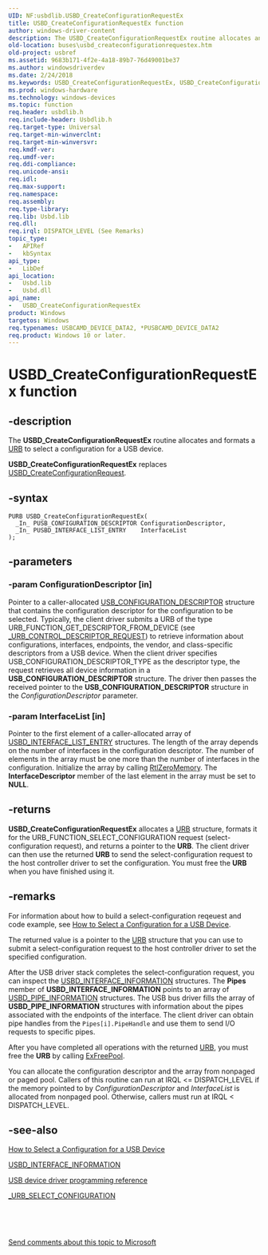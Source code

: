 ```yaml
---
UID: NF:usbdlib.USBD_CreateConfigurationRequestEx
title: USBD_CreateConfigurationRequestEx function
author: windows-driver-content
description: The USBD_CreateConfigurationRequestEx routine allocates and formats a URB to select a configuration for a USB device.USBD_CreateConfigurationRequestEx replaces USBD_CreateConfigurationRequest.
old-location: buses\usbd_createconfigurationrequestex.htm
old-project: usbref
ms.assetid: 9683b171-4f2e-4a18-89b7-76d49001be37
ms.author: windowsdriverdev
ms.date: 2/24/2018
ms.keywords: USBD_CreateConfigurationRequestEx, USBD_CreateConfigurationRequestEx routine [Buses], buses.usbd_createconfigurationrequestex, usbdlib/USBD_CreateConfigurationRequestEx, usbfunc_d0c1e002-ed01-4bd4-98f0-b4b2d6da2ca6.xml
ms.prod: windows-hardware
ms.technology: windows-devices
ms.topic: function
req.header: usbdlib.h
req.include-header: Usbdlib.h
req.target-type: Universal
req.target-min-winverclnt: 
req.target-min-winversvr: 
req.kmdf-ver: 
req.umdf-ver: 
req.ddi-compliance: 
req.unicode-ansi: 
req.idl: 
req.max-support: 
req.namespace: 
req.assembly: 
req.type-library: 
req.lib: Usbd.lib
req.dll: 
req.irql: DISPATCH_LEVEL (See Remarks)
topic_type:
-	APIRef
-	kbSyntax
api_type:
-	LibDef
api_location:
-	Usbd.lib
-	Usbd.dll
api_name:
-	USBD_CreateConfigurationRequestEx
product: Windows
targetos: Windows
req.typenames: USBCAMD_DEVICE_DATA2, *PUSBCAMD_DEVICE_DATA2
req.product: Windows 10 or later.
---
```


# USBD_CreateConfigurationRequestEx function


## -description



   The <b>USBD_CreateConfigurationRequestEx</b> routine allocates and formats a <a href="..\usb\ns-usb-_urb.md">URB</a> to select a configuration for a USB device.

<b>USBD_CreateConfigurationRequestEx</b> replaces <a href="..\usbdlib\nf-usbdlib-usbd_createconfigurationrequest.md">USBD_CreateConfigurationRequest</a>.


## -syntax


````
PURB USBD_CreateConfigurationRequestEx(
  _In_ PUSB_CONFIGURATION_DESCRIPTOR ConfigurationDescriptor,
  _In_ PUSBD_INTERFACE_LIST_ENTRY    InterfaceList
);
````


## -parameters




### -param ConfigurationDescriptor [in]

Pointer to a caller-allocated <a href="..\usbspec\ns-usbspec-_usb_configuration_descriptor.md">USB_CONFIGURATION_DESCRIPTOR</a> structure that contains the configuration descriptor for the configuration to be selected. Typically, the client driver submits a URB  of the type  URB_FUNCTION_GET_DESCRIPTOR_FROM_DEVICE (see <a href="..\usb\ns-usb-_urb_control_descriptor_request.md">_URB_CONTROL_DESCRIPTOR_REQUEST</a>)     to retrieve information about configurations, interfaces, endpoints, the vendor, and class-specific descriptors from a USB device. When the client driver specifies USB_CONFIGURATION_DESCRIPTOR_TYPE as the descriptor type, the request retrieves all device information in a <b>USB_CONFIGURATION_DESCRIPTOR</b> structure. The driver then passes the received pointer to    the <b>USB_CONFIGURATION_DESCRIPTOR</b> structure in the <i>ConfigurationDescriptor</i> parameter.


### -param InterfaceList [in]

Pointer to the first element of a caller-allocated array of <a href="..\usbdlib\ns-usbdlib-_usbd_interface_list_entry.md">USBD_INTERFACE_LIST_ENTRY</a>    structures. The length of the array depends on the number of interfaces in the configuration descriptor. The number  of elements in the array  must be one more than the number of interfaces in the configuration. Initialize the array by calling <a href="..\wdm\nf-wdm-rtlzeromemory.md">RtlZeroMemory</a>. The <b>InterfaceDescriptor</b> member of the last element in the array must be set to <b>NULL</b>. 


## -returns



<b>USBD_CreateConfigurationRequestEx</b> allocates a <a href="..\usb\ns-usb-_urb.md">URB</a> structure, formats it for the URB_FUNCTION_SELECT_CONFIGURATION request (select-configuration request), and returns a pointer to the <b>URB</b>. The client driver can then use the returned <b>URB</b> to send the select-configuration request  to the host controller driver to set the configuration. You must free the <b>URB</b> when you have finished using it.




## -remarks



For information about how to build a select-configuration reqeuest and code example, see <a href="https://msdn.microsoft.com/library/windows/hardware/gg615081">How to Select a Configuration for a USB Device</a>.

The returned value is a pointer to the <a href="..\usb\ns-usb-_urb.md">URB</a> structure that you can use to submit a select-configuration request to the host controller driver to set the specified configuration.

After the USB driver stack completes the select-configuration request, you can inspect the  <a href="..\usb\ns-usb-_usbd_interface_information.md">USBD_INTERFACE_INFORMATION</a> structures.  The <b>Pipes</b> member of <b>USBD_INTERFACE_INFORMATION</b> points to an array of <a href="..\usb\ns-usb-_usbd_pipe_information.md">USBD_PIPE_INFORMATION</a> structures. The USB bus driver fills the array of <b>USBD_PIPE_INFORMATION</b> structures with information about the  pipes associated with the endpoints of the interface. The client driver can obtain pipe handles from the <code>Pipes[i].PipeHandle</code> and use them to send I/O requests to specific pipes. 

After you have completed all operations with the returned <a href="..\usb\ns-usb-_urb.md">URB</a>, you must free the <b>URB</b> by calling <a href="..\wdm\nf-wdm-exfreepool.md">ExFreePool</a>. 

You can  allocate the configuration descriptor and the array from nonpaged or paged pool. Callers of this routine can run at IRQL &lt;= DISPATCH_LEVEL if the memory pointed to by <i>ConfigurationDescriptor</i> and <i>InterfaceList</i> is allocated from nonpaged pool. Otherwise, callers must run at IRQL &lt; DISPATCH_LEVEL.




## -see-also

<a href="https://msdn.microsoft.com/library/windows/hardware/gg615081">How to Select a Configuration for a USB Device</a>



<a href="..\usb\ns-usb-_usbd_interface_information.md">USBD_INTERFACE_INFORMATION</a>



<a href="https://msdn.microsoft.com/library/windows/hardware/ff540134">USB device driver programming reference</a>



<a href="..\usb\ns-usb-_urb_select_configuration.md">_URB_SELECT_CONFIGURATION</a>



 

 

<a href="mailto:wsddocfb@microsoft.com?subject=Documentation%20feedback [usbref\buses]:%20USBD_CreateConfigurationRequestEx routine%20 RELEASE:%20(2/24/2018)&amp;body=%0A%0APRIVACY STATEMENT%0A%0AWe use your feedback to improve the documentation. We don't use your email address for any other purpose, and we'll remove your email address from our system after the issue that you're reporting is fixed. While we're working to fix this issue, we might send you an email message to ask for more info. Later, we might also send you an email message to let you know that we've addressed your feedback.%0A%0AFor more info about Microsoft's privacy policy, see http://privacy.microsoft.com/en-us/default.aspx." title="Send comments about this topic to Microsoft">Send comments about this topic to Microsoft</a>

